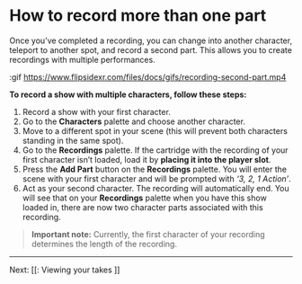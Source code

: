 # How to record more than one part

Once you’ve completed a recording, you can change into another character, teleport to
another spot, and record a second part. This allows you to create recordings with
multiple performances.

:gif https://www.flipsidexr.com/files/docs/gifs/recording-second-part.mp4

**To record a show with multiple characters, follow these steps:**

1. Record a show with your first character.
2. Go to the **Characters** palette and choose another character.
3. Move to a different spot in your scene (this will prevent both characters standing in the same spot).
4. Go to the **Recordings** palette.  If the cartridge with the recording of your first character isn’t loaded, load it by **placing it into the player slot**.
5. Press the **Add Part** button on the **Recordings** palette. You will enter the scene with your first character and will be prompted with _‘3, 2, 1 Action’_.  
6. Act as your second character. The recording will automatically end. You will see that on your **Recordings** palette when you have this show loaded in, there are now two character parts associated with this recording.

> **Important note:** Currently, the first character of your recording determines the length of the recording.

---

Next: [[: Viewing your takes ]]
